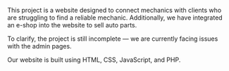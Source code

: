 This project is a website designed to connect mechanics with clients who are struggling to find a reliable mechanic. Additionally, we have integrated an e-shop into the website to sell auto parts.

To clarify, the project is still incomplete — we are currently facing issues with the admin pages.

Our website is built using HTML, CSS, JavaScript, and PHP.
